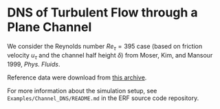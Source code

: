 # DNS of Turbulent Flow through a Plane Channel

We consider the Reynolds number $Re_\tau = 395$ case (based on friction velocity $u_\tau$ and the
channel half height $\delta$) from Moser, Kim, and Mansour 1999, _Phys. Fluids_.

Reference data were download from [this archive](https://turbulence.oden.utexas.edu/MKM_1999.html).

For more information about the simulation setup, see `Examples/Channel_DNS/README.md` in the ERF
source code repository.

